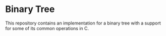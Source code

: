 # Binary Tree
This repository contains an implementation for a binary tree with a support for
some of its common operations in C.

